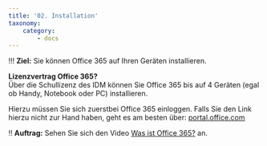 ```yaml
---
title: '02. Installation'
taxonomy:
    category:
        - docs
---
```


!!! **Ziel:** Sie können Office 365 auf Ihren Geräten installieren.

**Lizenzvertrag Office 365?**<br>
Über die Schullizenz des IDM können Sie Office 365 bis auf 4 Geräten (egal ob Handy, Notebook oder PC) installieren.

Hierzu müssen Sie sich zuerstbei Office 365 einloggen. Falls Sie den Link hierzu nicht zur Hand haben, geht es am besten über: [portal.office.com](https://portal.office.com)


!! **Auftrag:** Sehen Sie sich den Video [Was ist Office 365?](https://www.video2brain.com/de/tutorial/was-ist-office-365) an.


